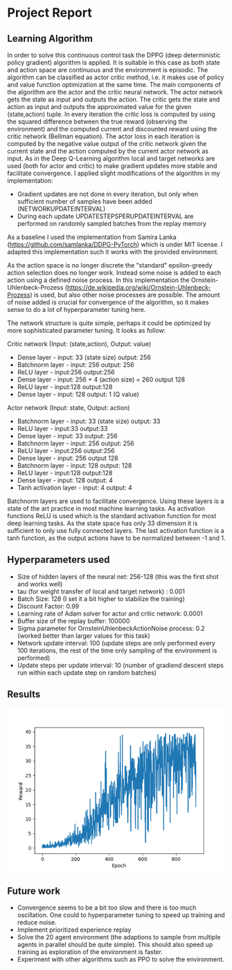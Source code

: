 # Project Report
## Learning Algorithm
In order to solve this continuous control task the DPPG (deep deterministic policy gradient) algorithm is applied. It is suitable in this case as both state and action space are continuous and the environment is episodic.
The algorithm can be classified as actor critic method, i.e. it makes use of policy and value function optimization at the same time. The main components of the algorithm are the actor and the critic neural network.
The actor network gets the state as input and outputs the action. The critic gets the state and action as input and outputs the approximated value for the given (state,action) tuple.
In every iteration the critic loss is computed by using the squared difference between the true reward (observing the environment) and the computed current and discounted reward using the critic network (Bellman equation).
The actor loss in each iteration is computed by the negative value output of the critic network given the current state and the action computed by the current actor network as input.
As in the Deep Q-Learning algorithm local and target networks are used (both for actor and critic) to make gradient updates more stable and facilitate convergence.
I applied slight modifications of the algorithm in my implementation:
* Gradient updates are not done in every iteration, but only when sufficient number of samples have been added (NETWORKUPDATEINTERVAL)
* During each update UPDATESTEPSPERUPDATEINTERVAL are performed on randomly sampled batches from the replay memory

As a baseline I used the implementation from Samira Lanka (https://github.com/samlanka/DDPG-PyTorch) which is under MIT license. I adapted this implementation such it works with the
provided environment.

As the action space is no longer discrete the "standard" epsilon-greedy action selection does no longer work. Instead some noise is added to each action using a defined noise process.
In this implementation the Ornstein-Uhlenbeck-Prozess (https://de.wikipedia.org/wiki/Ornstein-Uhlenbeck-Prozess) is used, but also other noise processes are possible. The amount of noise
added is crucial for convergence of the algorithm, so it makes sense to do a lot of hyperparameter tuning here.

The network structure is quite simple, perhaps it could be optimized by more sophisticated parameter tuning. It looks as follow:

Critic network (Input: (state,action), Output: value)

* Dense layer - input: 33 (state size) output: 256
* Batchnorm layer - input: 256 output: 256
* ReLU layer - input:256 output:256
* Dense layer - input: 256 + 4 (action size) = 260 output 128
* ReLU layer - input:128 output:128
* Dense layer - input: 128 output: 1 (Q value)

Actor network (Input: state, Output: action)

* Batchnorm layer - input: 33 (state size) output: 33
* ReLU layer - input:33 output:33
* Dense layer - input: 33 output: 256
* Batchnorm layer - input: 256 output: 256
* ReLU layer - input:256 output:256
* Dense layer - input: 256 output 128
* Batchnorm layer - input: 128 output: 128
* ReLU layer - input:128 output:128
* Dense layer - input: 128 output: 4
* Tanh activation layer - input: 4 output: 4

Batchnorm layers are used to facilitate convergence. Using these layers is a state of the art practice in most machine learning tasks.
As activation functions ReLU is used which is the standard activation function for most deep learning tasks. As the state space has only 33 dimension it is sufficient to only use
fully connected layers. The last activation function is a tanh function, as the output actions have to be normalized between -1 and 1.

## Hyperparameters used

* Size of hidden layers of the neural net: 256-128 (this was the first shot and works well)
* tau (for weight transfer of local and target network) : 0.001
* Batch Size: 128 (I set it a bit higher to stabilize the training)
* Discount Factor: 0.99
* Learning rate of Adam solver for actor and critic network: 0.0001
* Buffer size of the replay buffer: 100000
* Sigma parameter for OrnsteinUhlenbeckActionNoise process: 0.2 (worked better than larger values for this task)
* Network update interval: 100 (update steps are only performed every 100 iterations, the rest of the time only sampling of the environment is performed)
* Update steps per update interval: 10 (number of gradiend descent steps run within each update step on random batches)


## Results
 ![](rewardGraph.png)

## Future work
* Convergence seems to be a bit too slow and there is too much oscillation. One could to hyperparameter tuning to speed up training and reduce noise.
* Implement prioritized experience replay
* Solve the 20 agent environment (the adaptions to sample from multiple agents in parallel should be quite simple). This should also speed up training as exploration of the environment is faster.
* Experiment with other algorithms such as PPO to solve the environment.
